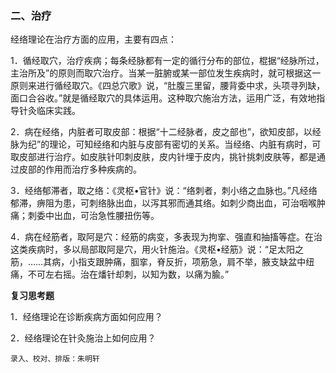 ### 二、治疗

经络理论在治疗方面的应用，主要有四点：

1．循经取穴，治疗疾病；每条经脉都有一定的循行分布的部位，棍据“经脉所过，主治所及”的原则而取穴治疗。当某一脏腑或某一部位发生疾病时，就可根据这一原则来进行循经取穴。《四总穴歌》说，“肚腹三里留，腰背委中求，头项寻列缺，面口合谷收。”就是循经取穴的具体运用。这种取穴施治方法，运用广泛，有效地指导针灸临床实践。

2．病在经络，内脏者可取皮部：根据“十二经脉者，皮之部也”，欲知皮部，以经脉为纪”的理论，可知经络和内脏与皮部有密切的关系。当经络、内脏有病时，可取皮部进行治疗。如皮肤针叩刺皮肤，皮内针埋于皮内，挑针挑刺皮肤等，都是通过皮部的作用而治疗多种疾病的。

3．经络郁滞者，取之络：《灵枢•官针》说：“络刺者，刺小络之血脉也。”凡经络郁滞，痹阻为患，可刺络脉出血，以泻其邪而通其络。如刺少商出血，可治咽喉肿痛；刺委中出血，可治急性腰扭伤等。

4．病在经筋者，取阿是穴：经筋的病变，多表现为拘挛、强直和抽搐等症。在治这类疾病时，多以局部取阿是穴，用火针施治。《灵枢•经筋》说：“足太阳之筋，……其病，小指支跟肿痛，腘挛，脊反折，项筋急，肩不举，腋支缺盆中纽痛，不可左右摇。治在燔针却刺，以知为数，以痛为腧。”

**复习思考题**

1．经络理论在诊断疾病方面如何应用？

2．经络理论在针灸施治上如何应用？

```
录入、校对、排版：朱明轩
```